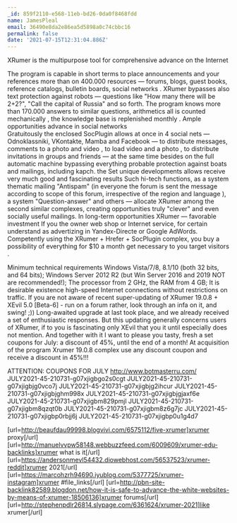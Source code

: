```yaml
---
_id: 859f2110-e568-11eb-bd26-0da0f8468fdd
name: JamesPleal
email: 36490e8da2e86ea5d5898a0c74cbbc16
permalink: false
date: '2021-07-15T12:31:04.886Z'
---
```

XRumer is the multipurpose tool for comprehensive advance on the Internet  
 
The program is capable in short terms  to place  announcements and your references  more than on 400.000 resources — forums, blogs, guest books, reference catalogs, bulletin boards, social networks . 
XRumer bypasses also text protection against robots — questions like "How many there will be 2+2?", "Call the capital of Russia" and so forth. 
The program knows more than 170.000 answers to similar questions, arithmetics  all is counted  mechanically , the knowledge base is replenished monthly . 
Ample opportunities  advance in social networks  
 Gratuitously  the enclosed SocPlugin  allows  at once  in 4 social nets — 
Odnoklassniki, VKontakte, Mamba and Facebook — to distribute messages, comments to a photo and video , to load  video and a photo , to distribute invitations in  groups and friends  — at the same time   besides  on the full automatic machine bypassing everything  probable  protection against boats and mailings, including kapch. 
 the Set  unique   developments   allows   receive  very much  good and  fascinating  results 
Such hi-tech functions, as a system  thematic mailing "Antispam" (in everyone  the forum is sent the message according to scope of this forum, irrespective of   the region and language ), a system  "Question-answer" and others — allocate XRumer among  the second   similar  complexes, creating opportunities  truly  "clever" and even  socially  useful  mailings. 
In  long-term   opportunities  XRumer — favorable  investment 
If you the owner   web shop  or  Internet service, for certain   understand  as advertizing in Yandex-Directe  or  Google  AdWords. Competently using  the XRumer + Hrefer + SocPlugin complex, you  buy  a possibility of everything for $10 a month  get  necessary  to you target  visitors . 
 
Minimum technical requirements 
Windows Vista/7/8, 8.1/10 (both 32 bits, and 64 bits); 
Windows Server 2012 R2 (but Win Server 2016 and 2019 NOT are recommended!); 
The processor from 2 GHz, the RAM from 4 GB; 
It is desirable  existence high-speed  Internet connections without restrictions on traffic. 
If you are not aware of recent super-updating of XRumer 19.0.8 + XEvil 5.0 [Beta-6] - run on a forum rather,  look through  an infa on it, and swing! ;)) 
Long-awaited  upgrade  at last took place, and we already received  a set of enthusiastic responses. But this updating  generally  concerns users of XRumer, if  to you  is fascinating  only  XEvil that you it  until  especially  does not mention. 
And together with it I want  to please you tasty, fresh  a set  coupons for July: a discount of 45%, until the end of a month! 
At acquisition of the program Xrumer 19.0.8 complex use any discount coupon and receive  a discount in 45%!!! 
 
ATTENTION: COUPONS FOR JULY 
http://www.botmasterru.com/ 
JULY2021-45-210731-g07xjigbgo2s0cgt 
JULY2021-45-210731-g07xjigbjg0vco7j 
JULY2021-45-210731-g07xjigbjg2ihcur 
JULY2021-45-210731-g07xjigbjghm998x 
JULY2021-45-210731-g07xjigbjgjaxf6e 
JULY2021-45-210731-g07xjigbm829pmjl 
JULY2021-45-210731-g07xjigbm8qzqt0b 
JULY2021-45-210731-g07xjigbm8z6g7jc 
JULY2021-45-210731-g07xjigbp0rbjj6j 
JULY2021-45-210731-g07xjigbp0u1g4d7 
 
[url=http://beaufdau99998.blogvivi.com/6575112/five-xrumer]xrumer proxy[/url] 
[url=http://manuelvvpw58148.webbuzzfeed.com/6009609/xrumer-edu-backlinks]xrumer what is it[/url] 
[url=https://andersonmevl54432.diowebhost.com/56537523/xrumer-reddit]xrumer 2021[/url] 
[url=https://marcohzrh94690.iyublog.com/5377725/xrumer-instagram]xrumer #file_links[/url] 
[url=http://pbn-site-backlink82589.blogdon.net/how-it-is-safe-to-advance-the-white-websites-by-means-of-xrumer-18506136]xrumer forums[/url] 
[url=http://stephenpdlr26814.slypage.com/6361624/xrumer-2021]like xrumer[/url]
